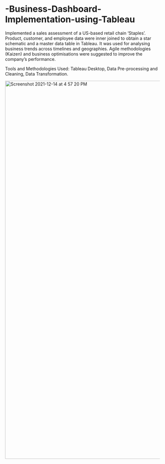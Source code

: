 # -Business-Dashboard-Implementation-using-Tableau
Implemented a sales assessment of a US-based retail chain ‘Staples’. Product, customer, and employee data were inner joined to obtain a star schematic and a master data table in Tableau. It was used for analysing business trends across timelines and geographies. Agile methodologies (Kaizen) and business optimisations were suggested to improve the company’s performance. 

Tools and Methodologies Used: Tableau Desktop, Data Pre-processing and Cleaning, Data Transformation.

<img width="1232" alt="Screenshot 2021-12-14 at 4 57 20 PM" src="https://user-images.githubusercontent.com/97738294/179359668-ec150825-d44c-4a97-8ddc-6bd3b50e933f.png">

